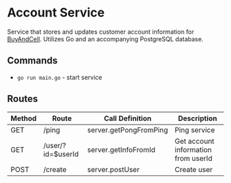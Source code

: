 # Account Service

Service that stores and updates customer account information for [BuyAndCell](https://github.com/LexBedwell/BuyAndCell).
Utilizes Go and an accompanying PostgreSQL database.

## Commands
- `go run main.go` - start service

## Routes

| Method | Route | Call Definition | Description
| ------ | ----- | ----- | -----------
| GET | /ping | server.getPongFromPing | Ping service
| GET | /user/?id=$userId | server.getInfoFromId | Get account information from userId
| POST | /create | server.postUser | Create user
